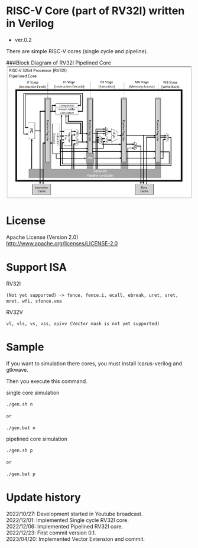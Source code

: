 RISC-V Core (part of RV32I) written in Verilog
===============================

- ver.0.2

There are simple RISC-V cores (single cycle and pipeline).

###Block Diagram of RV32I Pipelined Core
![Pipelined Core](image_rv32i_pipe.png)

License
========================================

Apache License (Version 2.0)  
http://www.apache.org/licenses/LICENSE-2.0  

Support ISA
========================================

RV32I
```
(Not yet supported) -> fence, fence.i, ecall, ebreak, uret, sret, mret, wfi, sfence.vma
```
RV32V
```
vl, vls, vs, vss, opivv (Vector mask is not yet supported)
```

Sample
========================================

If you want to simulation there cores, you must install Icarus-verilog and gtkwave.

Then you execute this command.


single core simulation
```
./gen.sh n

or

./gen.bat n
```

pipelined core simulation
```
./gen.sh p

or

./gen.bat p
```

Update history
========================================
2022/10/27: Development started in Youtube broadcast.  
2022/12/01: Implemented Single cycle RV32I core.  
2022/12/06: Implemented Pipelined RV32I core.  
2022/12/23: First commit version 0.1.  
2023/04/20: Implemented Vector Extension and commit.  

